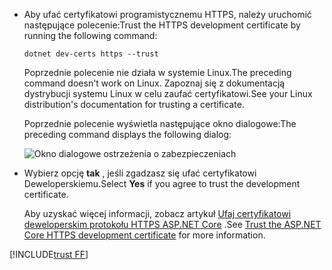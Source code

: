 * <span data-ttu-id="42861-101">Aby ufać certyfikatowi programistycznemu HTTPS, należy uruchomić następujące polecenie:</span><span class="sxs-lookup"><span data-stu-id="42861-101">Trust the HTTPS development certificate by running the following command:</span></span>

  ```dotnetcli
  dotnet dev-certs https --trust
  ```
  
  <span data-ttu-id="42861-102">Poprzednie polecenie nie działa w systemie Linux.</span><span class="sxs-lookup"><span data-stu-id="42861-102">The preceding command doesn't work on Linux.</span></span> <span data-ttu-id="42861-103">Zapoznaj się z dokumentacją dystrybucji systemu Linux w celu zaufać certyfikatowi.</span><span class="sxs-lookup"><span data-stu-id="42861-103">See your Linux distribution's documentation for trusting a certificate.</span></span>

  <span data-ttu-id="42861-104">Poprzednie polecenie wyświetla następujące okno dialogowe:</span><span class="sxs-lookup"><span data-stu-id="42861-104">The preceding command displays the following dialog:</span></span>

  ![Okno dialogowe ostrzeżenia o zabezpieczeniach](~/getting-started/_static/cert.png)

* <span data-ttu-id="42861-106">Wybierz opcję **tak** , jeśli zgadzasz się ufać certyfikatowi Deweloperskiemu.</span><span class="sxs-lookup"><span data-stu-id="42861-106">Select **Yes** if you agree to trust the development certificate.</span></span>

  <span data-ttu-id="42861-107">Aby uzyskać więcej informacji, zobacz artykuł [Ufaj certyfikatowi deweloperskim protokołu HTTPS ASP.NET Core](xref:security/enforcing-ssl#trust-the-aspnet-core-https-development-certificate-on-windows-and-macos) .</span><span class="sxs-lookup"><span data-stu-id="42861-107">See [Trust the ASP.NET Core HTTPS development certificate](xref:security/enforcing-ssl#trust-the-aspnet-core-https-development-certificate-on-windows-and-macos) for more information.</span></span>
  
[!INCLUDE[trust FF](~/includes/trust-ff.md)]